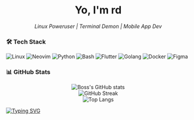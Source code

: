 <h1 align="center">Yo, I'm rd</h1>
<p align="center">
  <i>Linux Poweruser | Terminal Demon | Mobile App Dev</i>
</p>



### 🛠️ Tech Stack

![Linux](https://img.shields.io/badge/Linux-%23323330.svg?logo=linux&logoColor=white)
![Neovim](https://img.shields.io/badge/Neovim-%23000000.svg?logo=neovim&logoColor=green)
![Python](https://img.shields.io/badge/Python-3776AB.svg?logo=python&logoColor=white)
![Bash](https://img.shields.io/badge/Bash-121011.svg?logo=gnu-bash&logoColor=white)
![Flutter](https://img.shields.io/badge/Flutter-02569B.svg?logo=flutter&logoColor=white)
![Golang](https://img.shields.io/badge/Go-00ADD8.svg?logo=go&logoColor=white)
![Docker](https://img.shields.io/badge/Docker-2496ED.svg?logo=docker&logoColor=white)
![Figma](https://img.shields.io/badge/Figma-F24E1E.svg?logo=figma&logoColor=white)


### 📊 GitHub Stats

<p align="center">
  <img src="https://github-readme-stats.vercel.app/api?username=rd6260&show_icons=true&theme=tokyonight" alt="Boss's GitHub stats" />
  <br>
  <img src="https://github-readme-streak-stats.herokuapp.com/?user=rd6260&theme=tokyonight" alt="GitHub Streak" />
  <br>
  <img src="https://github-readme-stats.vercel.app/api/top-langs/?username=rd6260&layout=compact&theme=tokyonight" alt="Top Langs" />
</p>

<a href="https://git.io/typing-svg"><img src="https://readme-typing-svg.herokuapp.com?font=VT323&pause=1000&width=435&lines=at+some+point+i+touched+a+computer;and+the+computer+did+what+i+wanted;i+made+it+do+exactly+what+i+wanted+it+to+do;and+i+realized;i+am+a+god" alt="Typing SVG" /></a>
